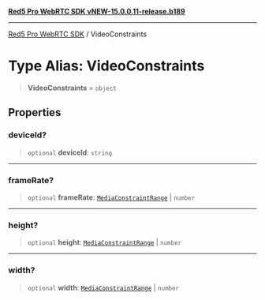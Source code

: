 [**Red5 Pro WebRTC SDK vNEW-15.0.0.11-release.b189**](../README.md)

***

[Red5 Pro WebRTC SDK](../globals.md) / VideoConstraints

# Type Alias: VideoConstraints

> **VideoConstraints** = `object`

## Properties

### deviceId?

> `optional` **deviceId**: `string`

***

### frameRate?

> `optional` **frameRate**: [`MediaConstraintRange`](MediaConstraintRange.md) \| `number`

***

### height?

> `optional` **height**: [`MediaConstraintRange`](MediaConstraintRange.md) \| `number`

***

### width?

> `optional` **width**: [`MediaConstraintRange`](MediaConstraintRange.md) \| `number`

